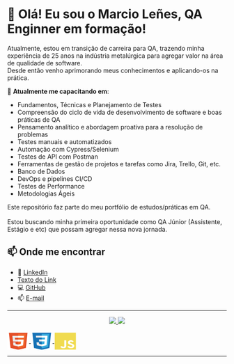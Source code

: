 

# 👋 Olá! Eu sou o Marcio Leñes, QA Enginner em formação!<br>

Atualmente, estou em transição de carreira para QA, trazendo minha experiência de 25 anos na indústria metalúrgica para agregar valor na área de qualidade de software.<br>
Desde então venho aprimorando meus conhecimentos e aplicando-os na prática.<br>

🎯 **Atualmente me capacitando em**:

- Fundamentos, Técnicas e Planejamento de Testes
- Compreensão do ciclo de vida de desenvolvimento de software e boas práticas de QA
- Pensamento analítico e abordagem proativa para a resolução de problemas
- Testes manuais e automatizados
- Automação com Cypress/Selenium
- Testes de API com Postman
- Ferramentas de gestão de projetos e tarefas como Jira, Trello, Git, etc.
- Banco de Dados
- DevOps e pipelines CI/CD
- Testes de Performance
- Metodologias Ágeis

Este repositório faz parte do meu portfólio de estudos/práticas em QA.<br><br>
Estou buscando minha primeira oportunidade como QA Júnior (Assistente, Estágio e etc) que possam agregar nessa nova jornada.

## 📫 Onde me encontrar

- 💼 [LinkedIn](https://www.linkedin.com/in/marciolenes)
- <a href="https://www.linkedin.com/in/marciolenes" target="_blank">Texto do Link</a>
- 💻 [GitHub](https://github.com/marciolenes)
- 📫 [E-mail](marthiolenes@gmail.com) 

---

<div align="center">
  <a href="https://github.com/marciolenes">
  <img height="165em" src="https://github-readme-stats.vercel.app/api?username=marciolenes&show_icons=true&theme=dracula&include_all_commits=true&count_private=true"/>
  <img height="165em" src="https://github-readme-stats.vercel.app/api/top-langs/?username=marciolenes&layout=compact&langs_count=7&theme=dracula"/>
</div>
<br>
  
<div>
  <img align="center" alt="Marcio-HTML" height="40" width="50" src="https://raw.githubusercontent.com/devicons/devicon/master/icons/html5/html5-original.svg">
  <img align="center" alt="Marcio-CSS" height="40" width="50" src="https://raw.githubusercontent.com/devicons/devicon/master/icons/css3/css3-original.svg">
  <img align="center" alt="Marcio-Js" height="40" width="50" src="https://raw.githubusercontent.com/devicons/devicon/master/icons/javascript/javascript-plain.svg">
</div>
 
---
 

